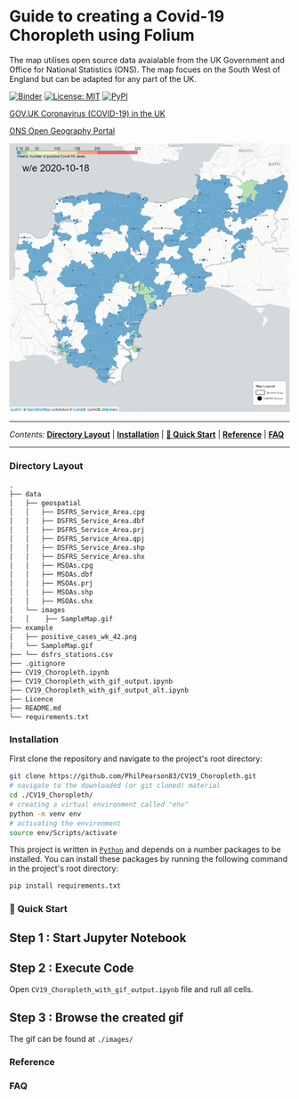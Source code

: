 # Guide to creating a Covid-19 Choropleth using Folium

The map utilises open source data avaialable from the UK Government and Office for National Statistics (ONS). The map focues on the South West of England but can be adapted for any part of the UK.

[![Binder](https://mybinder.org/badge_logo.svg)](https://mybinder.org/v2/gh/PhilPearson83/CV19_Choropleth/main?filepath=CV19_Choropleth.ipynb)
<a href="https://github.com/PhilPearson83/CV19_Choropleth/blob/master/LICENSE"><img alt="License: MIT" src="https://img.shields.io/github/license/PhilPearson83/CV19_Choropleth"></a>
<a href="https://github.com/PhilPearson83/CV19_Choropleth"><img alt="PyPI" src="https://img.shields.io/badge/python-3.7+-blue.svg"></a>

[GOV.UK Coronavirus (COVID-19) in the UK](https://coronavirus.data.gov.uk/about-data)

[ONS Open Geography Portal](https://geoportal.statistics.gov.uk/)

![us](./example/positive_cases_wk_42.png)

---

_Contents:_ **[Directory Layout](#Directory-Layout)** | **[Installation](#installation)** | **[🚀 Quick Start](#-quick-start)** | **[Reference](#reference)** | **[FAQ](#faq)**

---

### Directory Layout

```
.
├── data
│   ├── geospatial
│   │   ├── DSFRS_Service_Area.cpg
│   │   ├── DSFRS_Service_Area.dbf
│   │   ├── DSFRS_Service_Area.prj
│   │   ├── DSFRS_Service_Area.qpj
│   │   ├── DSFRS_Service_Area.shp
│   │   ├── DSFRS_Service_Area.shx
│   │   ├── MSOAs.cpg
│   │   ├── MSOAs.dbf
│   │   ├── MSOAs.prj
│   │   ├── MSOAs.shp
│   │   ├── MSOAs.shx
│   └── images
│   │    ├── SampleMap.gif
├── example
│   ├── positive_cases_wk_42.png
│   └── SampleMap.gif
├── └── dsfrs_stations.csv
├── .gitignore
├── CV19_Choropleth.ipynb
├── CV19_Choropleth_with_gif_output.ipynb
├── CV19_Choropleth_with_gif_output_alt.ipynb
├── Licence
├── README.md
└── requirements.txt
```
### Installation
First clone the repository and navigate to the project's root directory:
```bash
git clone https://github.com/PhilPearson83/CV19_Choropleth.git
# navigate to the downloaded (or git cloned) material
cd ./CV19_Choropleth/
# creating a virtual environment called "env"
python -m venv env
# activating the environment
source env/Scripts/activate
```
This project is written in [`Python`](https://www.python.org/) and depends on a number packages to be installed. You can install these packages by running the following command in the project's root directory:

```bash
pip install requirements.txt 
```

### 🚀 Quick Start

## Step 1 : Start Jupyter Notebook

## Step 2 : Execute Code 

Open `CV19_Choropleth_with_gif_output.ipynb` file and rull all cells.

## Step 3 : Browse the created gif

The gif can be found at `./images/`

### Reference

### FAQ
